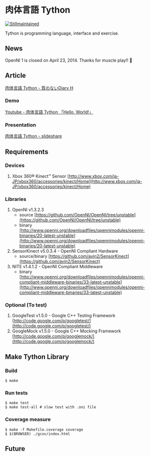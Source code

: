 肉体言語 Tython
==================

[![Stillmaintained](http://stillmaintained.com/gongo/Tython.png)](http://stillmaintained.com/gongo/Tython)

Tython is programming language, interface and exercise.

News
---------

OpenNI 1 is closed on April 23, 2014. Thanks for muscle play!! :pizza:

Article
---------

[肉体言語 Tython - 質のないDiary H](http://d.hatena.ne.jp/gongoZ/20110514/1305372647)

### Demo
[Youtube - 肉体言語 Tython 「Hello, World!」](http://www.youtube.com/watch?v=4iSzg9bOtCY)

### Presentation
[肉体言語 Tython - slideshare](http://www.slideshare.net/gongoZ/tython-7953587)

Requirements
----------------

### Devices

1. Xbox 360® Kinect™ Sensor [http://www.xbox.com/ja-JP/xbox360/accessories/kinect/Home](http://www.xbox.com/ja-JP/xbox360/accessories/kinect/Home)

### Libraries

1. OpenNI v1.3.2.3
   * source [https://github.com/OpenNI/OpenNI/tree/unstable](https://github.com/OpenNI/OpenNI/tree/unstable)
   * binary [http://www.openni.org/downloadfiles/opennimodules/openni-binaries/20-latest-unstable](http://www.openni.org/downloadfiles/opennimodules/openni-binaries/20-latest-unstable)
2. SensorKinect v5.0.3.4 - OpenNI Compliant Hardware
   * source/binary [https://github.com/avin2/SensorKinect](https://github.com/avin2/SensorKinect)
3. NITE v1.4.1.2 - OpenNI Compliant Middleware 
   * binary [http://www.openni.org/downloadfiles/opennimodules/openni-compliant-middleware-binaries/33-latest-unstable](http://www.openni.org/downloadfiles/opennimodules/openni-compliant-middleware-binaries/33-latest-unstable)

### Optional (To test)

 1. GoogleTest v1.5.0 - Google C++ Testing Framework
    [http://code.google.com/p/googletest/](http://code.google.com/p/googletest/)
 2. GoogleMock v1.5.0 - Google C++ Mocking Framework
    [http://code.google.com/p/googlemock/](http://code.google.com/p/googlemock/)

Make Tython Library
--------------------

### Build

    $ make

### Run tests

    $ make test
    $ make test-all # slow test with .oni file

### Coverage measure

    $ make -f Makefile.coverage coverage
    $ $(BROWSER) ./gcov/index.html
   

Future
---------

